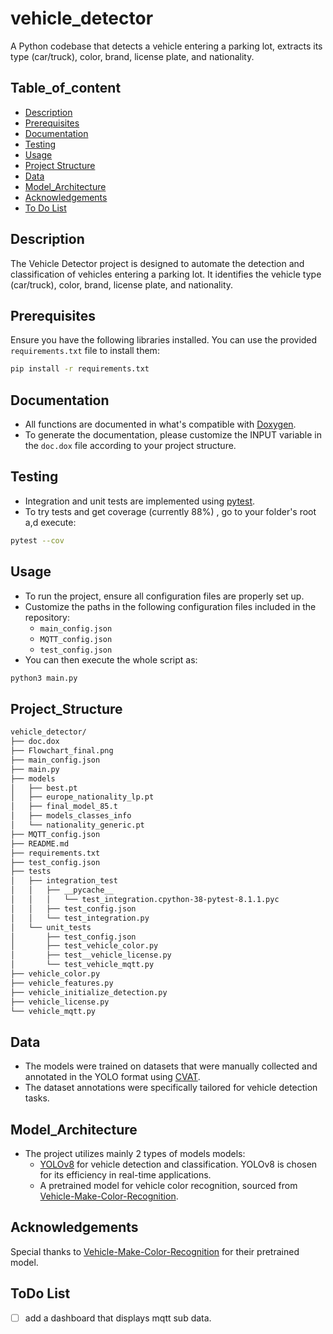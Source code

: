 # vehicle_detector
A Python codebase that detects a vehicle entering a parking lot, extracts its type (car/truck), color, brand, license plate, and nationality.

## Table_of_content

- [Description](#Description)
- [Prerequisites](##prerequisites)
- [Documentation](##Documentation)
- [Testing](##Testing)
- [Usage](##Usage)
- [Project Structure](##Project_Structure)
- [Data](##Data)
- [Model_Architecture](##Model_Architecture)
- [Acknowledgements](##Acknowledgements)
- [To Do List](##ToDo_List)

## Description
The Vehicle Detector project is designed to automate the detection and classification of vehicles entering a parking lot. It identifies the vehicle type (car/truck), color, brand, license plate, and nationality.

## Prerequisites
Ensure you have the following libraries installed. You can use the provided `requirements.txt` file to install them:

```bash
pip install -r requirements.txt
```
## Documentation

- All functions are documented in  what's  compatible with [Doxygen](https://www.doxygen.nl/).
- To generate the documentation, please customize the INPUT variable in the `doc.dox` file according to your project structure.

## Testing
- Integration and unit tests are implemented using [pytest](https://docs.pytest.org/en/latest/).
- To try tests and get coverage (currently 88%) , go to your folder's root a,d execute:
```bash
pytest --cov
```

## Usage
- To run the project, ensure all configuration files are properly set up.
- Customize the paths in the following configuration files included in the repository:
    - `main_config.json`
    - `MQTT_config.json`
    - `test_config.json`
- You can then execute the whole script as: 
```bash
python3 main.py
```
## Project_Structure

```bash
vehicle_detector/
├── doc.dox
├── Flowchart_final.png
├── main_config.json
├── main.py
├── models
│   ├── best.pt
│   ├── europe_nationality_lp.pt
│   ├── final_model_85.t
│   ├── models_classes_info
│   └── nationality_generic.pt
├── MQTT_config.json
├── README.md
├── requirements.txt
├── test_config.json
├── tests
│   ├── integration_test
│   │   ├── __pycache__
│   │   │   └── test_integration.cpython-38-pytest-8.1.1.pyc
│   │   ├── test_config.json
│   │   └── test_integration.py
│   └── unit_tests
│       ├── test_config.json
│       ├── test_vehicle_color.py
│       ├── test__vehicle_license.py
│       └── test_vehicle_mqtt.py
├── vehicle_color.py
├── vehicle_features.py
├── vehicle_initialize_detection.py
├── vehicle_license.py
└── vehicle_mqtt.py

```

## Data
- The models were trained on datasets that were manually collected and annotated in the YOLO format using [CVAT](https://cvat.org/). 
- The dataset annotations were specifically tailored for vehicle detection tasks.

## Model_Architecture
- The project utilizes mainly 2 types of models models:
    - [YOLOv8](https://docs.ultralytics.com) for vehicle detection and classification. YOLOv8 is chosen for its efficiency in real-time applications.
    - A pretrained model for vehicle color recognition, sourced from [Vehicle-Make-Color-Recognition](https://github.com/nikalosa/Vehicle-Make-Color-Recognition).

## Acknowledgements
Special thanks to [Vehicle-Make-Color-Recognition](https://github.com/nikalosa/Vehicle-Make-Color-Recognition) for their pretrained model.

## ToDo List
- [ ] add a dashboard that displays mqtt sub data.
